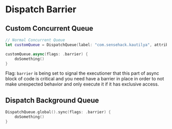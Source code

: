 # Dispatch Barrier

## Custom Concurrent Queue

```swift
// Normal Concurrent Queue
let customQueue = DispatchQueue(label: "com.sensehack.kautilya", attributes: .concurrent)

customQueue.async(flags: .barrier) {
	doSomething()
}

```

Flag: `barrier` is being set to signal the executioner that this part of async block of code is critical and you need have a barrier in place in order to not make unexpected behavior and only execute it if it has exclusive access.


## Dispatch Background Queue

```swift
DispatchQueue.global().sync(flags: .barrier) {
	doSomething()
}
```